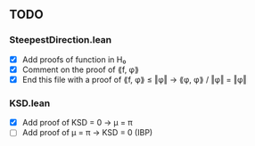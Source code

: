 ## TODO
### SteepestDirection.lean
- [x] Add proofs of function in H₀
- [x] Comment on the proof of ⟪f, φ⟫
- [x] End this file with a proof of ⟪f, φ⟫ ≤ ‖φ‖ → ⟪φ, φ⟫ / ‖φ‖ = ‖φ‖

### KSD.lean
- [x] Add proof of KSD = 0 → μ = π
- [ ] Add proof of μ = π → KSD = 0 (IBP)
